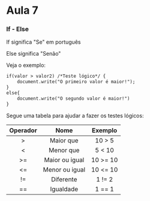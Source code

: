 # Aula 7

### 		If - Else

If significa "Se" em português

Else significa "Senão"

Veja o exemplo:

```html
if(valor > valor2) /*Teste lógico*/ {
	document.write("O primeiro valor é maior!");
}
else{
	document.write("O segundo valor é maior!")
}
```

Segue uma tabela para ajudar a fazer os testes lógicos:

| Operador |      Nome      | Exemplo  |
| :------: | :------------: | :------: |
|    >     |   Maior que    |  10 > 5  |
|    <     |   Menor que    |  5 < 10  |
|    >=    | Maior ou igual | 10 >= 10 |
|    <=    | Menor ou igual | 10 <= 10 |
|    !=    |   Diferente    |  1 != 2  |
|    ==    |   Igualdade    |  1 == 1  |

